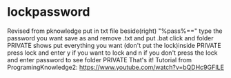 # lockpassword
Revised from pknowledge
put in txt file
beside(right) "%pass%==" type the password you want
save as and remove .txt and put .bat
click and folder PRIVATE shows
put everything you want (don't put the lock)inside PRIVATE
press lock and enter y if you want to lock and n if you don't
press the lock and enter password to see folder PRIVATE
That's it!
Tutorial from ProgramingKnowledge2: https://www.youtube.com/watch?v=bQDHc9GFILE
